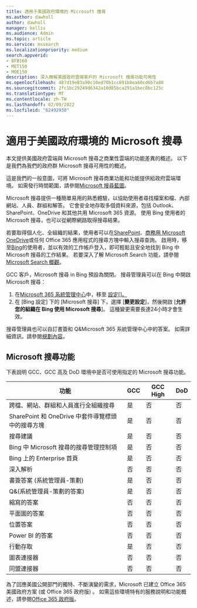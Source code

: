```yaml
---
title: 適用于美國政府環境的 Microsoft 搜尋
ms.author: dawholl
author: dawholl
manager: kellis
ms.audience: Admin
ms.topic: article
ms.service: mssearch
ms.localizationpriority: medium
search.appverid:
- BFB160
- MET150
- MOE150
description: 深入瞭解美國政府雲端客戶的 Microsoft 搜尋功能可用性
ms.openlocfilehash: 487d19e83a90c18ed70b1cc891b8ea60cd6b7a88
ms.sourcegitcommit: 2fc1bc29249d6342a10d85bca291a1bec8bc125c
ms.translationtype: MT
ms.contentlocale: zh-TW
ms.lasthandoff: 02/09/2022
ms.locfileid: "62492930"
---
```

# <a name="microsoft-search-for-us-government-environments"></a>適用于美國政府環境的 Microsoft 搜尋

本文提供美國政府雲端與 Microsoft 搜尋之商業性雲端的功能差異的概述。 以下是我們為我們的政府群 Microsoft 搜尋可用性的概述。

這是我們的一般意圖，可將 Microsoft 搜尋商業功能和功能提供給政府雲端環境。 如需發行時間範圍，請參閱[Microsoft 搜尋藍圖](https://www.microsoft.com/microsoft-365/roadmap?filters=Microsoft%20Search)。

Microsoft 搜尋提供一種簡單易用的熟悉體驗，以協助使用者尋找檔案和檔、內部網站、人員、群組和解答。 它會安全地存取多個資料來源，包括 Outlook、SharePoint、OneDrive 和其他共用 Microsoft 365 資源。 使用 Bing 使用者的 Microsoft 搜尋，也可以從網際網路取得搜尋結果。

若要取得個人化、全組織的結果，使用者可以在[SharePoint](http://sharepoint.com/)、[商務用 Microsoft OneDrive](https://onedrive.live.com/about/business/)或任何 Office 365 應用程式的搜尋方塊中輸入搜尋查詢。 啟用時，移至[Bing](https://bing.com)的使用者，並以有效的工作帳戶登入，即可輕鬆且安全地找到 Bing 中 Microsoft 搜尋的工作結果。 若要深入了解 Microsoft Search 功能，請參閱 [Microsoft Search 概觀](/microsoftsearch/overview-microsoft-search)。

GCC 客戶，Microsoft 搜尋 in Bing 預設為關閉。 搜尋管理員可以在 Bing 中開啟 Microsoft 搜尋：

1. 在[Microsoft 365 系統管理中心](https://admin.microsoft.com/)中，移至 [設定[]。](https://admin.microsoft.com/Adminportal/Home#/MicrosoftSearch/configurations)
1. 在 [Bing 設定] 下的 [Microsoft 搜尋] 下，選擇 [**變更設定**]，然後開啟 [**允許您的組織在 Bing 使用 Microsoft 搜尋**]。
這種變更需要長達24小時才會生效。

搜尋管理員也可以自訂書簽和 Q&Microsoft 365 系統管理中心中的答案。 如需詳細資訊，請參閱[規劃內容](/microsoftsearch/plan-your-content)。

## <a name="microsoft-search-features"></a>Microsoft 搜尋功能

下表說明 GCC、GCC 高及 DoD 環境中是否可使用指定的 Microsoft 搜尋功能。 

| 功能 | GCC | GCC High | DoD  |
| --------- | --------- | --------- | ---------- |
| 跨檔、網站、群組和人員進行全組織搜尋 | 是 | 否 | 否  |
| SharePoint 和 OneDrive 中套件導覽標頭中的搜尋方塊   | 是 | 否 | 否  |
| 搜尋建議 | 是 | 否 | 否  |
| Bing 中 Microsoft 搜尋的搜尋管理控制項 | 是 | 否 | 否  |
| Bing 上的 Enterprise 首頁 | 是 | 否 | 否  |
| 深入解析 | 否 | 否 | 否  |
| 書簽答案 (系統管理員-策劃)  | 是 | 否 | 否  |
| Q&(系統管理員-策劃的答案)  | 是 | 否 | 否  |
| 縮寫的答案 | 否 | 否 | 否  |
| 平面圖的答案 | 否 | 否 | 否  |
| 位置答案 | 否 | 否 | 否  |
| Power BI 的答案 | 否 | 否 | 否  |
| 行動存取 | 是 | 否 | 否  |
| 圖表連接器 | 否 | 否 | 否  |
| 同盟連接器 | 否 | 否 | 否  |


為了回應美國公開部門的獨特、不斷演變的需求，Microsoft 已建立 Office 365 美國政府方案 (或 Office 365 政府版) 。 如需這些環境特有的服務說明和功能概述，請參閱[Office 365 政府版](/office365/servicedescriptions/office-365-platform-service-description/office-365-us-government/office-365-us-government)。
